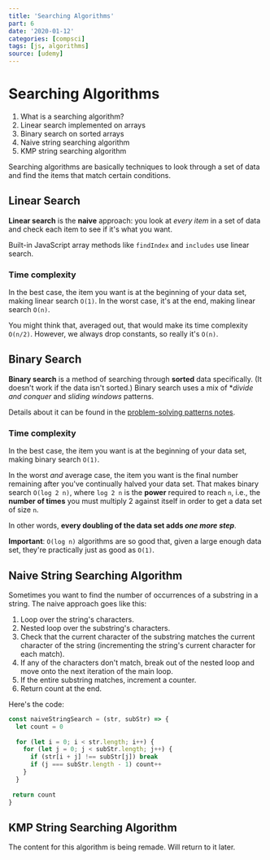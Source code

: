 ```yaml
---
title: 'Searching Algorithms'
part: 6
date: '2020-01-12'
categories: [compsci]
tags: [js, algorithms]
source: [udemy]
---
```


# Searching Algorithms

1. What is a searching algorithm?
2. Linear search implemented on arrays
3. Binary search on sorted arrays
4. Naive string searching algorithm
5. KMP string searching algorithm

Searching algorithms are basically techniques to look through a set of data and find the items that match certain conditions.

## Linear Search

**Linear search** is the **naive** approach: you look at *every item* in a set of data and check each item to see if it's what you want.

Built-in JavaScript array methods like `findIndex` and `includes` use linear search.

### Time complexity

In the best case, the item you want is at the beginning of your data set, making linear search `O(1)`. In the worst case, it's at the end, making linear search `O(n)`.

You might think that, averaged out, that would make its time complexity `O(n/2)`. However, we always drop constants, so really it's `O(n)`.

## Binary Search

**Binary search** is a method of searching through **sorted** data specifically. (It doesn't work if the data isn't sorted.) Binary search uses a mix of **divide and conquer* and *sliding windows* patterns.

Details about it can be found in the [problem-solving patterns notes](4-problem-solving-patterns.md#divide-and-conquer-pattern).

### Time complexity

In the best case, the item you want is at the beginning of your data set, making binary search `O(1)`.

In the worst *and* average case, the item you want is the final number remaining after you've continually halved your data set. That makes binary search `O(log 2 n)`, where `log 2 n` is the **power** required to reach `n`, i.e., the **number of times** you must multiply 2 against itself in order to get a data set of size `n`.

In other words, **every doubling of the data set adds *one more step***.

**Important**: `O(log n)` algorithms are so good that, given a large enough data set, they're practically just as good as `O(1)`.

## Naive String Searching Algorithm

Sometimes you want to find the number of occurrences of a substring in a string. The naive approach goes like this:

1. Loop over the string's characters.
2. Nested loop over the substring's characters.
3. Check that the current character of the substring matches the current character of the string (incrementing the string's current character for each match).
4. If any of the characters don't match, break out of the nested loop and move onto the next iteration of the main loop.
5. If the entire substring matches, increment a counter.
6. Return count at the end.

Here's the code:

```js
const naiveStringSearch = (str, subStr) => {
  let count = 0
  
  for (let i = 0; i < str.length; i++) {
    for (let j = 0; j < subStr.length; j++) {
      if (str[i + j] !== subStr[j]) break
      if (j === subStr.length - 1) count++
    }
  }
 
 return count
}
```

## KMP String Searching Algorithm

The content for this algorithm is being remade. Will return to it later.